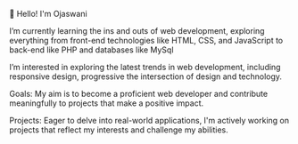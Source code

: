 👋 Hello! I'm Ojaswani 

 I’m currently learning the ins and outs of web development, exploring everything from front-end technologies like HTML, CSS, and JavaScript to back-end  like PHP and databases like MySql
 
 I’m interested in exploring the latest trends in web development, including responsive design, progressive the intersection of design and technology.
  
 Goals: My aim is to become a proficient web developer and contribute meaningfully to projects that make a positive impact.

 Projects: Eager to delve into real-world applications, I'm actively working on projects that reflect my interests and challenge my abilities.



